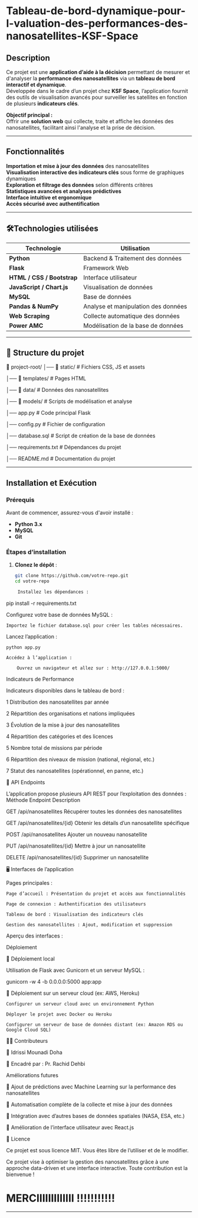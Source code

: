 # Tableau-de-bord-dynamique-pour-l-valuation-des-performances-des-nanosatellites-KSF-Space


##  Description  

Ce projet est une **application d’aide à la décision** permettant de mesurer et d'analyser la **performance des nanosatellites** via un **tableau de bord interactif et dynamique**.  
Développée dans le cadre d’un projet chez **KSF Space**, l’application fournit des outils de visualisation avancés pour surveiller les satellites en fonction de plusieurs **indicateurs clés**.  

 **Objectif principal :**  
Offrir une **solution web** qui collecte, traite et affiche les données des nanosatellites, facilitant ainsi l'analyse et la prise de décision.  

---

## Fonctionnalités  

 **Importation et mise à jour des données** des nanosatellites  
 **Visualisation interactive des indicateurs clés** sous forme de graphiques dynamiques  
 **Exploration et filtrage des données** selon différents critères  
 **Statistiques avancées et analyses prédictives**  
 **Interface intuitive et ergonomique**  
 **Accès sécurisé avec authentification**  

---

## 🛠Technologies utilisées  

| Technologie | Utilisation |
|------------|------------|
| **Python** | Backend & Traitement des données |
| **Flask** | Framework Web |
| **HTML / CSS / Bootstrap** | Interface utilisateur |
| **JavaScript / Chart.js** | Visualisation de données |
| **MySQL** | Base de données |
| **Pandas & NumPy** | Analyse et manipulation des données |
| **Web Scraping** | Collecte automatique des données |
| **Power AMC** | Modélisation de la base de données |

---

## 📂 Structure du projet  

📂 project-root/ 
│── 📁 static/ # Fichiers CSS, JS et assets 

│── 📁 templates/ # Pages HTML

│── 📁 data/ # Données des nanosatellites

│── 📁 models/ # Scripts de modélisation et analyse

│── app.py # Code principal Flask 

│── config.py # Fichier de configuration

│── database.sql # Script de création de la base de données 

│── requirements.txt # Dépendances du projet 

│── README.md # Documentation du projet


---

##  Installation et Exécution  

### Prérequis  

Avant de commencer, assurez-vous d'avoir installé :  
- **Python 3.x**  
- **MySQL**  
- **Git**  

###  Étapes d’installation  

1. **Clonez le dépôt** :  
   ```bash
   git clone https://github.com/votre-repo.git
   cd votre-repo

    Installez les dépendances :

pip install -r requirements.txt

Configurez votre base de données MySQL :

    Importez le fichier database.sql pour créer les tables nécessaires.

Lancez l’application :

    python app.py

    Accédez à l’application :
    
        Ouvrez un navigateur et allez sur : http://127.0.0.1:5000/

Indicateurs de Performance

Indicateurs disponibles dans le tableau de bord :

1  Distribution des nanosatellites par année

2 Répartition des organisations et nations impliquées

3 Évolution de la mise à jour des nanosatellites

4 Répartition des catégories et des licences

5 Nombre total de missions par période

6 Répartition des niveaux de mission (national, régional, etc.)

7 Statut des nanosatellites (opérationnel, en panne, etc.)

📜 API Endpoints

L’application propose plusieurs API REST pour l’exploitation des données :
Méthode	Endpoint	Description

GET	/api/nanosatellites	Récupérer toutes les données des nanosatellites

GET	/api/nanosatellites/{id}	Obtenir les détails d’un nanosatellite spécifique

POST	/api/nanosatellites	Ajouter un nouveau nanosatellite

PUT	/api/nanosatellites/{id}	Mettre à jour un nanosatellite

DELETE	/api/nanosatellites/{id}	Supprimer un nanosatellite

🖥️ Interfaces de l’application

 Pages principales :

    Page d’accueil : Présentation du projet et accès aux fonctionnalités
    
    Page de connexion : Authentification des utilisateurs
    
    Tableau de bord : Visualisation des indicateurs clés
    
    Gestion des nanosatellites : Ajout, modification et suppression

Aperçu des interfaces :

 Déploiement
 
🔹 Déploiement local

Utilisation de Flask avec Gunicorn et un serveur MySQL :

gunicorn -w 4 -b 0.0.0.0:5000 app:app

🔹 Déploiement sur un serveur cloud (ex: AWS, Heroku)

    Configurer un serveur cloud avec un environnement Python
    
    Déployer le projet avec Docker ou Heroku
    
    Configurer un serveur de base de données distant (ex: Amazon RDS ou Google Cloud SQL)

👨‍💻 Contributeurs

🔹 Idrissi Mounadi Doha

📍 Encadré par : Pr. Rachid Dehbi

 Améliorations futures

🔹 Ajout de prédictions avec Machine Learning sur la performance des nanosatellites

🔹 Automatisation complète de la collecte et mise à jour des données

🔹 Intégration avec d’autres bases de données spatiales (NASA, ESA, etc.)

🔹 Amélioration de l’interface utilisateur avec React.js

📜 Licence

Ce projet est sous licence MIT. Vous êtes libre de l’utiliser et de le modifier.

 
Ce projet vise à optimiser la gestion des nanosatellites grâce à une approche data-driven et une interface interactive.
 Toute contribution est la bienvenue !


 # MERCIIIIIIIIIIIII !!!!!!!!!!!


---

